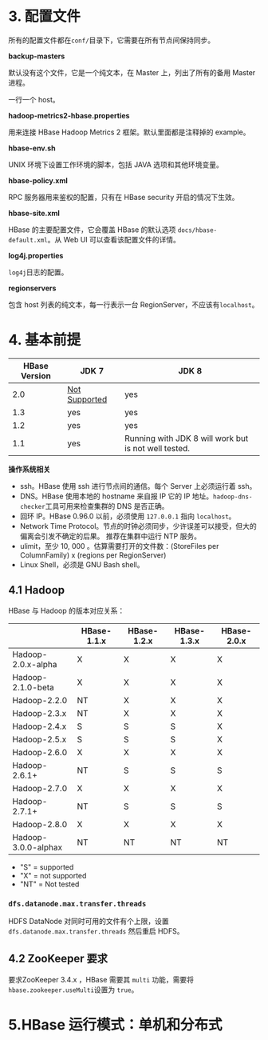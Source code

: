 # 3. 配置文件

所有的配置文件都在`conf/`目录下，它需要在所有节点间保持同步。

**backup-masters**

默认没有这个文件，它是一个纯文本，在 Master 上，列出了所有的备用 Master 进程。

一行一个 host。

**hadoop-metrics2-hbase.properties**

用来连接 HBase Hadoop Metrics 2 框架。默认里面都是注释掉的 example。

**hbase-env.sh**

UNIX 环境下设置工作环境的脚本，包括 JAVA 选项和其他环境变量。

**hbase-policy.xml**

RPC 服务器用来鉴权的配置，只有在 HBase security 开启的情况下生效。

**hbase-site.xml**

HBase 的主要配置文件，它会覆盖 HBase 的默认选项 `docs/hbase-default.xml`。从 Web UI 可以查看该配置文件的详情。

**log4j.properties**

`log4j`日志的配置。

**regionservers**

包含 host 列表的纯文本，每一行表示一台 RegionServer，不应该有`localhost`。



# 4. 基本前提

| HBase Version | JDK 7                                    | JDK 8                                    |
| ------------- | ---------------------------------------- | ---------------------------------------- |
| 2.0           | [Not Supported](http://search-hadoop.com/m/YGbbsPxZ723m3as) | yes                                      |
| 1.3           | yes                                      | yes                                      |
| 1.2           | yes                                      | yes                                      |
| 1.1           | yes                                      | Running with JDK 8 will work but is not well tested. |

**操作系统相关**

- ssh。HBase 使用 ssh 进行节点间的通信。每个 Server 上必须运行着 ssh。
- DNS。HBase 使用本地的 hostname 来自报 IP 它的 IP 地址。`hadoop-dns-checker`工具可用来检查集群的 DNS 是否正确。
- 回环 IP。HBase 0.96.0 以前，必须使用 `127.0.0.1` 指向 `localhost`。
- Network Time Protocol。节点的时钟必须同步，少许误差可以接受，但大的偏离会引发不确定的后果。 推荐在集群中运行 NTP 服务。
- ulimit，至少 10, 000 。估算需要打开的文件数：(StoreFiles per ColumnFamily) x (regions per RegionServer)
- Linux Shell，必须是 GNU Bash shell。

## 4.1 Hadoop

HBase 与 Hadoop 的版本对应关系：

|                     | HBase-1.1.x | HBase-1.2.x | HBase-1.3.x | HBase-2.0.x |
| ------------------- | ----------- | ----------- | ----------- | ----------- |
| Hadoop-2.0.x-alpha  | X           | X           | X           | X           |
| Hadoop-2.1.0-beta   | X           | X           | X           | X           |
| Hadoop-2.2.0        | NT          | X           | X           | X           |
| Hadoop-2.3.x        | NT          | X           | X           | X           |
| Hadoop-2.4.x        | S           | S           | S           | X           |
| Hadoop-2.5.x        | S           | S           | S           | X           |
| Hadoop-2.6.0        | X           | X           | X           | X           |
| Hadoop-2.6.1+       | NT          | S           | S           | S           |
| Hadoop-2.7.0        | X           | X           | X           | X           |
| Hadoop-2.7.1+       | NT          | S           | S           | S           |
| Hadoop-2.8.0        | X           | X           | X           | X           |
| Hadoop-3.0.0-alphax | NT          | NT          | NT          | NT          |

- "S" = supported
- "X" = not supported
- "NT" = Not tested

### `dfs.datanode.max.transfer.threads`

HDFS DataNode 对同时可用的文件有个上限，设置`dfs.datanode.max.transfer.threads` 然后重启 HDFS。

## 4.2 ZooKeeper 要求

要求ZooKeeper 3.4.x ，HBase 需要其 `multi` 功能，需要将 `hbase.zookeeper.useMulti`设置为 `true`。



# 5.HBase 运行模式：单机和分布式

